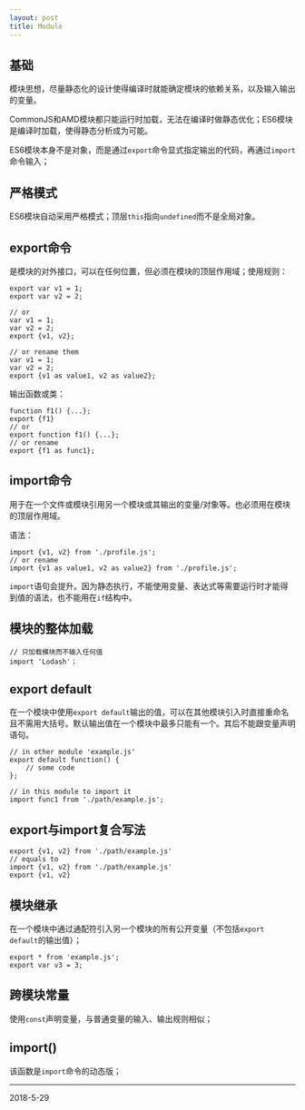 ```yaml
---
layout: post
title: Module
---
```


## 基础
模块思想，尽量静态化的设计使得编译时就能确定模块的依赖关系，以及输入输出的变量。
    
CommonJS和AMD模块都只能运行时加载，无法在编译时做静态优化；ES6模块是编译时加载，使得静态分析成为可能。

ES6模块本身不是对象，而是通过`export`命令显式指定输出的代码，再通过`import`命令输入；
    
## 严格模式
ES6模块自动采用严格模式；顶层`this`指向`undefined`而不是全局对象。
## export命令
是模块的对外接口，可以在任何位置，但必须在模块的顶层作用域；使用规则：
```
export var v1 = 1;
export var v2 = 2;

// or 
var v1 = 1;
var v2 = 2;
export {v1, v2};

// or rename them
var v1 = 1;
var v2 = 2;
export {v1 as value1, v2 as value2};
```
输出函数或类：
```
function f1() {...};
export {f1}
// or 
export function f1() {...};
// or rename
export {f1 as func1};
```

## import命令
用于在一个文件或模块引用另一个模块或其输出的变量/对象等。也必须用在模块的顶层作用域。

语法：
```
import {v1, v2} from './profile.js';
// or rename
import {v1 as value1, v2 as value2} from './profile.js';
```

`import`语句会提升。因为静态执行，不能使用变量、表达式等需要运行时才能得到值的语法，也不能用在`if`结构中。

## 模块的整体加载
```
// 只加载模块而不输入任何值
import 'Lodash'；  
```
## export default
在一个模块中使用`export default`输出的值，可以在其他模块引入时直接重命名且不需用大括号。默认输出值在一个模块中最多只能有一个。其后不能跟变量声明语句。
```
// in other module 'example.js'
export default function() {
    // some code
};

// in this module to import it
import func1 from './path/example.js';
```
## export与import复合写法
```
export {v1, v2} from './path/example.js'
// equals to
import {v1, v2} from './path/example.js'
export {v1, v2}
```
## 模块继承
在一个模块中通过通配符引入另一个模块的所有公开变量（不包括`export default`的输出值）；
```
export * from 'example.js';
export var v3 = 3;
```
## 跨模块常量
使用`const`声明变量，与普通变量的输入、输出规则相似；
## import()
该函数是`import`命令的动态版；

***
2018-5-29